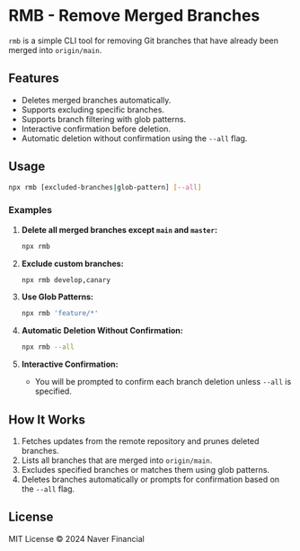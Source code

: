 # RMB - Remove Merged Branches

`rmb` is a simple CLI tool for removing Git branches that have already been merged into `origin/main`.

## Features

- Deletes merged branches automatically.
- Supports excluding specific branches.
- Supports branch filtering with glob patterns.
- Interactive confirmation before deletion.
- Automatic deletion without confirmation using the `--all` flag.

## Usage

```bash
npx rmb [excluded-branches|glob-pattern] [--all]
```

### Examples

1. **Delete all merged branches except `main` and `master`:**

   ```bash
   npx rmb
   ```

2. **Exclude custom branches:**

   ```bash
   npx rmb develop,canary
   ```

3. **Use Glob Patterns:**

   ```bash
   npx rmb 'feature/*'
   ```

4. **Automatic Deletion Without Confirmation:**

   ```bash
   npx rmb --all
   ```

5. **Interactive Confirmation:**

   - You will be prompted to confirm each branch deletion unless `--all` is specified.

## How It Works

1. Fetches updates from the remote repository and prunes deleted branches.
2. Lists all branches that are merged into `origin/main`.
3. Excludes specified branches or matches them using glob patterns.
4. Deletes branches automatically or prompts for confirmation based on the `--all` flag.

## License

MIT License © 2024 Naver Financial
